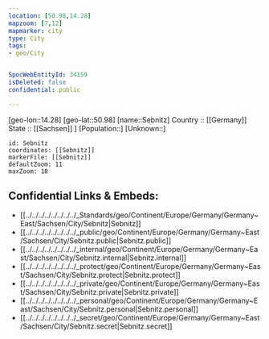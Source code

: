 ```yaml
---
location: [50.98,14.28] 
mapzoom: [7,12] 
mapmarker: city 
type: City
tags:
- geo/City


SpocWebEntityId: 34159
isDeleted: false
confidential: public

---
```

[geo-lon::14.28] 
[geo-lat::50.98] 
[name::Sebnitz] 
Country :: [[Germany]]  
State :: [[Sachsen]] ] 
[Population::] 
[Unknown::] 


```leaflet
id: Sebnitz
coordinates: [[Sebnitz]] 
markerFile: [[Sebnitz]] 
defaultZoom: 11 
maxZoom: 18
```


## Confidential Links & Embeds: 
- [[../../../../../../../../_Standards/geo/Continent/Europe/Germany/Germany~East/Sachsen/City/Sebnitz|Sebnitz]] 
- [[../../../../../../../../_public/geo/Continent/Europe/Germany/Germany~East/Sachsen/City/Sebnitz.public|Sebnitz.public]] 
- [[../../../../../../../../_internal/geo/Continent/Europe/Germany/Germany~East/Sachsen/City/Sebnitz.internal|Sebnitz.internal]] 
- [[../../../../../../../../_protect/geo/Continent/Europe/Germany/Germany~East/Sachsen/City/Sebnitz.protect|Sebnitz.protect]] 
- [[../../../../../../../../_private/geo/Continent/Europe/Germany/Germany~East/Sachsen/City/Sebnitz.private|Sebnitz.private]] 
- [[../../../../../../../../_personal/geo/Continent/Europe/Germany/Germany~East/Sachsen/City/Sebnitz.personal|Sebnitz.personal]] 
- [[../../../../../../../../_secret/geo/Continent/Europe/Germany/Germany~East/Sachsen/City/Sebnitz.secret|Sebnitz.secret]] 
